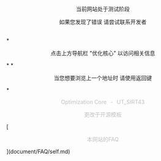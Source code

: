 <p align="center">当前网站处于测试阶段</p>
<p align="center">如果您发现了错误 请尝试联系开发者</p>
<br />
*<p align="center">点击上方导航栏 "优化核心" 以访问相关信息</p>*
*<p align="center">当您想要浏览上一个地址时 请使用返回键</p>*
<br />
<p align="center"><font color='#C0C0C0'>Optimization Core⠀-⠀UT_SIRT43</font></p>
<p align="center"><font color='#C0C0C0'>更改于开源模板</font></p>
[<p align="center"><font color='#C0C0C0'>本网站的FAQ</font></p>](document/FAQ/self.md)
